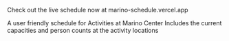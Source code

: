 Check out the live schedule now at marino-schedule.vercel.app

A user friendly schedule for Activities at Marino Center
Includes the current capacities and person counts at the activity locations